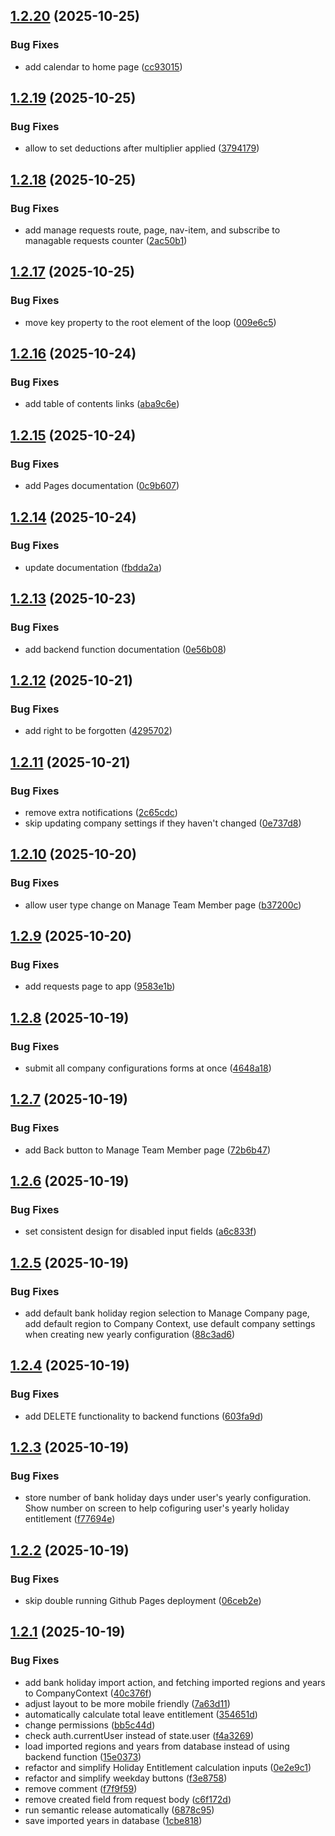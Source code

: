 ## [1.2.20](https://github.com/ArpadGBondor/Leave-Management/compare/v1.2.19...v1.2.20) (2025-10-25)


### Bug Fixes

* add calendar to home page ([cc93015](https://github.com/ArpadGBondor/Leave-Management/commit/cc93015659b21ae4417f68d02c0c964017e765f2))

## [1.2.19](https://github.com/ArpadGBondor/Leave-Management/compare/v1.2.18...v1.2.19) (2025-10-25)


### Bug Fixes

* allow to set deductions after multiplier applied ([3794179](https://github.com/ArpadGBondor/Leave-Management/commit/379417974e79b2cdcdc5563c9da3f0860cea3b82))

## [1.2.18](https://github.com/ArpadGBondor/Leave-Management/compare/v1.2.17...v1.2.18) (2025-10-25)


### Bug Fixes

* add manage requests route, page, nav-item, and subscribe to managable requests counter ([2ac50b1](https://github.com/ArpadGBondor/Leave-Management/commit/2ac50b1b4a027c6a4e23e9c99d98041cf14e41e3))

## [1.2.17](https://github.com/ArpadGBondor/Leave-Management/compare/v1.2.16...v1.2.17) (2025-10-25)


### Bug Fixes

* move key property to the root element of the loop ([009e6c5](https://github.com/ArpadGBondor/Leave-Management/commit/009e6c57fab90b1b8bbf63aca98eef59c61d5988))

## [1.2.16](https://github.com/ArpadGBondor/Leave-Management/compare/v1.2.15...v1.2.16) (2025-10-24)


### Bug Fixes

* add table of contents links ([aba9c6e](https://github.com/ArpadGBondor/Leave-Management/commit/aba9c6ecf12140e9a39f237031df65d4912f532e))

## [1.2.15](https://github.com/ArpadGBondor/Leave-Management/compare/v1.2.14...v1.2.15) (2025-10-24)


### Bug Fixes

* add Pages documentation ([0c9b607](https://github.com/ArpadGBondor/Leave-Management/commit/0c9b6079942f28b080103a09b472fd1ffdf31b75))

## [1.2.14](https://github.com/ArpadGBondor/Leave-Management/compare/v1.2.13...v1.2.14) (2025-10-24)


### Bug Fixes

* update documentation ([fbdda2a](https://github.com/ArpadGBondor/Leave-Management/commit/fbdda2ab18d0a2a970a75df330dd815b0bb6bad3))

## [1.2.13](https://github.com/ArpadGBondor/Leave-Management/compare/v1.2.12...v1.2.13) (2025-10-23)


### Bug Fixes

* add backend function documentation ([0e56b08](https://github.com/ArpadGBondor/Leave-Management/commit/0e56b089be2c5329f184981cab7cde618de9b96f))

## [1.2.12](https://github.com/ArpadGBondor/Leave-Management/compare/v1.2.11...v1.2.12) (2025-10-21)


### Bug Fixes

* add right to be forgotten ([4295702](https://github.com/ArpadGBondor/Leave-Management/commit/4295702c6a67af0cc8e4ad57bdaf655a1b384b9a))

## [1.2.11](https://github.com/ArpadGBondor/Leave-Management/compare/v1.2.10...v1.2.11) (2025-10-21)


### Bug Fixes

* remove extra notifications ([2c65cdc](https://github.com/ArpadGBondor/Leave-Management/commit/2c65cdc5f32eaf77842011b2762f92f011c0b00f))
* skip updating company settings if they haven't changed ([0e737d8](https://github.com/ArpadGBondor/Leave-Management/commit/0e737d89095db35277452f0caf5bc3d0a1b603f2))

## [1.2.10](https://github.com/ArpadGBondor/Leave-Management/compare/v1.2.9...v1.2.10) (2025-10-20)


### Bug Fixes

* allow user type change on Manage Team Member page ([b37200c](https://github.com/ArpadGBondor/Leave-Management/commit/b37200ccf692399d15acffc09a2263cbb7552a8f))

## [1.2.9](https://github.com/ArpadGBondor/Leave-Management/compare/v1.2.8...v1.2.9) (2025-10-20)


### Bug Fixes

* add requests page to app ([9583e1b](https://github.com/ArpadGBondor/Leave-Management/commit/9583e1b37d34dddc227cba61d812be629bbed195))

## [1.2.8](https://github.com/ArpadGBondor/Leave-Management/compare/v1.2.7...v1.2.8) (2025-10-19)


### Bug Fixes

* submit all company configurations forms at once ([4648a18](https://github.com/ArpadGBondor/Leave-Management/commit/4648a1873676ecee4cca14a8085ba9ce1d199612))

## [1.2.7](https://github.com/ArpadGBondor/Leave-Management/compare/v1.2.6...v1.2.7) (2025-10-19)


### Bug Fixes

* add Back button to Manage Team Member page ([72b6b47](https://github.com/ArpadGBondor/Leave-Management/commit/72b6b473803b08d67ec96d09e1a1a2f0b9dfaae0))

## [1.2.6](https://github.com/ArpadGBondor/Leave-Management/compare/v1.2.5...v1.2.6) (2025-10-19)


### Bug Fixes

* set consistent design for disabled input fields ([a6c833f](https://github.com/ArpadGBondor/Leave-Management/commit/a6c833f266bd13d19797b0fcfe392a6046503221))

## [1.2.5](https://github.com/ArpadGBondor/Leave-Management/compare/v1.2.4...v1.2.5) (2025-10-19)


### Bug Fixes

* add default bank holiday region selection to Manage Company page, add default region to Company Context, use default company settings when creating new yearly configuration ([88c3ad6](https://github.com/ArpadGBondor/Leave-Management/commit/88c3ad6d6b8d16a3c11dece8c12abd4a8c4c2bcd))

## [1.2.4](https://github.com/ArpadGBondor/Leave-Management/compare/v1.2.3...v1.2.4) (2025-10-19)


### Bug Fixes

* add DELETE functionality to backend functions ([603fa9d](https://github.com/ArpadGBondor/Leave-Management/commit/603fa9d8349846890befa7f5a47f81cc4a4afc1a))

## [1.2.3](https://github.com/ArpadGBondor/Leave-Management/compare/v1.2.2...v1.2.3) (2025-10-19)


### Bug Fixes

* store number of bank holiday days under user's yearly configuration. Show number on screen to help cofiguring user's yearly holiday entitlement ([f77694e](https://github.com/ArpadGBondor/Leave-Management/commit/f77694ef83ca35a2bdf7b2ba7e3a8bdc4e19d729))

## [1.2.2](https://github.com/ArpadGBondor/Leave-Management/compare/v1.2.1...v1.2.2) (2025-10-19)


### Bug Fixes

* skip double running Github Pages deployment ([06ceb2e](https://github.com/ArpadGBondor/Leave-Management/commit/06ceb2e3b67f32d468a331e29de44bdfa7aadc1f))

## [1.2.1](https://github.com/ArpadGBondor/Leave-Management/compare/v1.2.0...v1.2.1) (2025-10-19)


### Bug Fixes

* add bank holiday import action, and fetching imported regions and years to CompanyContext ([40c376f](https://github.com/ArpadGBondor/Leave-Management/commit/40c376ff92be2b52d4121831d8f5bf33dc6506c5))
* adjust layout to be more mobile friendly ([7a63d11](https://github.com/ArpadGBondor/Leave-Management/commit/7a63d11210ee0f84682101fdae4ea83a5b391649))
* automatically calculate total leave entitlement ([354651d](https://github.com/ArpadGBondor/Leave-Management/commit/354651d66e7b8be37791d2d8ec62847531926df6))
* change permissions ([bb5c44d](https://github.com/ArpadGBondor/Leave-Management/commit/bb5c44deb08314d933ea09b8b3e9b28a5ee6a019))
* check auth.currentUser instead of state.user ([f4a3269](https://github.com/ArpadGBondor/Leave-Management/commit/f4a3269653b081098b6c063655610c8f58cc1af6))
* load imported regions and years from database instead of using backend function ([15e0373](https://github.com/ArpadGBondor/Leave-Management/commit/15e0373c92280ca2f04b5eb3559c6b0f7409f0c5))
* refactor and simplify Holiday Entitlement calculation inputs ([0e2e9c1](https://github.com/ArpadGBondor/Leave-Management/commit/0e2e9c17eacf58c585217fc95e1847194b869fee))
* refactor and simplify weekday buttons ([f3e8758](https://github.com/ArpadGBondor/Leave-Management/commit/f3e875833f044502db5cd94cede60299788fb65f))
* remove comment ([f7f9f59](https://github.com/ArpadGBondor/Leave-Management/commit/f7f9f59082c5b27d0270814fdaee4f336444f455))
* remove created field from request body ([c6f172d](https://github.com/ArpadGBondor/Leave-Management/commit/c6f172df16f6d593cb73fcde58223ec430b06e44))
* run semantic release automatically ([6878c95](https://github.com/ArpadGBondor/Leave-Management/commit/6878c95bada740b5690e2e6916abba94b0ecb628))
* save imported years in database ([1cbe818](https://github.com/ArpadGBondor/Leave-Management/commit/1cbe81802a23e81d7c053221181edb458fff13af))
